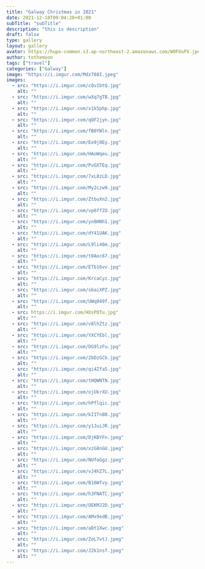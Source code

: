 ```yaml
---
title: "Galway Christmas in 2021"
date: 2021-12-18T09:04:28+01:00
subTitle: "subTitle"
description: "this is description"
draft: false
type: gallery
layout: gallery
avator: https://hupo-common.s3.ap-northeast-2.amazonaws.com/W0FUuPX.jpeg
author: tothemoon
tags: ["travel"]
categories: ["Galway"]
image: "https://i.imgur.com/Mdz788I.jpeg"
images:
  - src: "https://i.imgur.com/cQvIbtQ.jpg"
    alt: ""
  - src: "https://i.imgur.com/wXq7gTB.jpg"
    alt: ""
  - src: "https://i.imgur.com/x1k5php.jpg"
    alt: ""
  - src: "https://i.imgur.com/qQF2jyn.jpg"
    alt: ""
  - src: "https://i.imgur.com/fB0YWln.jpg"
    alt: ""
  - src: "https://i.imgur.com/Eo9j0Ey.jpg"
    alt: ""
  - src: "https://i.imgur.com/HAoWqeu.jpg"
    alt: ""
  - src: "https://i.imgur.com/PvGXTEq.jpg"
    alt: ""
  - src: "https://i.imgur.com/7xL8zLD.jpg"
    alt: ""
  - src: "https://i.imgur.com/My2czw9.jpg"
    alt: ""
  - src: "https://i.imgur.com/ZtbuXn2.jpg"
    alt: ""
  - src: "https://i.imgur.com/vp6ffZO.jpg"
    alt: ""
  - src: "https://i.imgur.com/yn8HNh1.jpg"
    alt: ""
  - src: "https://i.imgur.com/dY41UAK.jpg"
    alt: ""
  - src: "https://i.imgur.com/L9li46m.jpg"
    alt: ""
  - src: "https://i.imgur.com/t0Aoc67.jpg"
    alt: ""
  - src: "https://i.imgur.com/ETb16vv.jpg"
    alt: ""
  - src: "https://i.imgur.com/KrcaCyz.jpg"
    alt: ""
  - src: "https://i.imgur.com/sbaiXPZ.jpg"
    alt: ""
  - src: "https://i.imgur.com/UWq049f.jpg"
    alt: ""
  - src: https://i.imgur.com/HXsPOTu.jpg"
    alt: ""
  - src: "https://i.imgur.com/v8lhZtz.jpg"
    alt: ""
  - src: "https://i.imgur.com/YXCYEbl.jpg"
    alt: ""
  - src: "https://i.imgur.com/DG9lzFu.jpg"
    alt: ""
  - src: "https://i.imgur.com/2bDzGCb.jpg"
    alt: ""
  - src: "https://i.imgur.com/qi4Zfa5.jpg"
    alt: ""
  - src: "https://i.imgur.com/tHQWNTN.jpg"
    alt: ""
  - src: "https://i.imgur.com/ojUkrXU.jpg"
    alt: ""
  - src: "https://i.imgur.com/hPflqic.jpg"
    alt: ""
  - src: "https://i.imgur.com/kI1Tn80.jpg"
    alt: ""
  - src: "https://i.imgur.com/y1JuiJR.jpg"
    alt: ""
  - src: "https://i.imgur.com/DjKBYFn.jpeg"
    alt: ""
  - src: "https://i.imgur.com/xzG8nGU.jpeg"
    alt: ""
  - src: "https://i.imgur.com/NUfoGgz.jpeg"
    alt: ""
  - src: "https://i.imgur.com/vJ4hZ7L.jpeg"
    alt: ""
  - src: "https://i.imgur.com/B16Wfvy.jpeg"
    alt: ""
  - src: "https://i.imgur.com/h3FNATC.jpeg"
    alt: ""
  - src: "https://i.imgur.com/OEKMJ2D.jpeg"
    alt: ""
  - src: "https://i.imgur.com/AMx9edB.jpeg"
    alt: ""
  - src: "https://i.imgur.com/aDt1Xwc.jpeg"
    alt: ""
  - src: "https://i.imgur.com/ZoL7vtJ.jpeg"
    alt: ""
  - src: "https://i.imgur.com/J2k1nsf.jpeg"
    alt: ""
---
```


